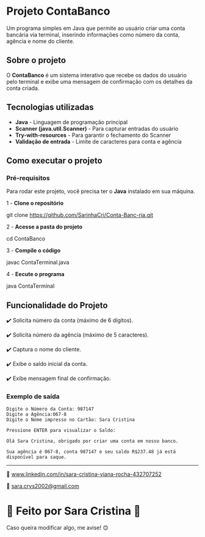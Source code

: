 # Projeto ContaBanco

Um programa simples em Java que permite ao usuário criar uma conta bancária via terminal, inserindo informações como número da conta, agência e nome do cliente.


## Sobre o projeto

O **ContaBanco** é um sistema interativo que recebe os dados do usuário pelo terminal e exibe uma mensagem de confirmação com os detalhes da conta criada.


## Tecnologias utilizadas

- **Java** - Linguagem de programação principal  
- **Scanner (java.util.Scanner)** - Para capturar entradas do usuário  
- **Try-with-resources** - Para garantir o fechamento do Scanner  
- **Validação de entrada** - Limite de caracteres para conta e agência  


## Como executar o projeto

### **Pré-requisitos**  
Para rodar este projeto, você precisa ter o **Java** instalado em sua máquina.  

1️ - **Clone o repositório**  

git clone https://github.com/SarinhaCri/Conta-Banc-ria.git

2️ - **Acesse a pasta do projeto**  

   cd ContaBanco

3️ - **Compile o código**

javac ContaTerminal.java

4️ - **Eecute o programa**

java ContaTerminal


## Funcionalidade do Projeto

✔️ Solicita número da conta (máximo de 6 dígitos).

✔️ Solicita número da agência (máximo de 5 caracteres).

✔️ Captura o nome do cliente.

✔️ Exibe o saldo inicial da conta.

✔️ Exibe mensagem final de confirmação.


### Exemplo de saída
```
Digite o Número da Conta: 987147
Digite a Agência:067-8
Digite o Nome impresso no Cartão: Sara Cristina

Pressione ENTER para visualizar o Saldo:

Olá Sara Cristina, obrigado por criar uma conta em nosso banco.

Sua agência é 067-8, conta 987147 e seu saldo R$237.48 já está disponível para saque.
```
---

🔗 www.linkedin.com/in/sara-cristina-viana-rocha-432707252

📧 sara.crys2002@gmail.com

# 📌 Feito por Sara Cristina 💙 

Caso queira modificar algo, me avise! 😊

